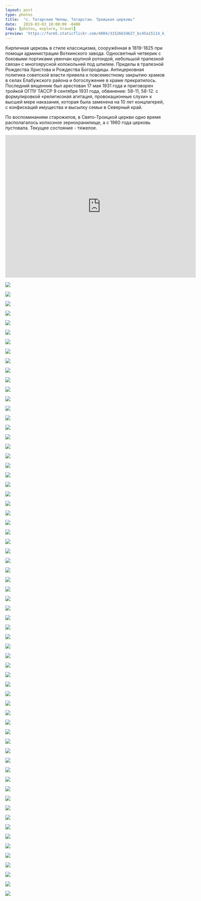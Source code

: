 ```yaml
---
layout: post
type: photos
title:  "с. Татарские Челны, Татарстан. Троицкая церковь"
date:   2019-03-03 10:00:00 -0400
tags: [photos, explore, travel]
preview: 'https://farm5.staticflickr.com/4804/31526634627_bc45a15114_k_d.jpg'
---
```


Кирпичная церковь в стиле классицизма, сооружённая в 1819-1825 при помощи администрации Воткинского завода. Односветный четверик с боковыми портиками увенчан крупной ротондой, небольшой трапезной связан с многоярусной колокольней под шпилем. Приделы в трапезной Рождества Христова и Рождества Богородицы. Антицерковная политика советской власти привела к повсеместному закрытию храмов в селах Елабужского района и богослужение в храме прекратилось. Последний вященник был арестован 17 мая 1931 года и приговорен тройкой ОГПУ ТАССР 9 сентября 1931 года, обвинение: 58-11, 58-12. с формулировкой «религиозная агитация, провокационные слухи» к высшей мере наказания, которая была заменена на 10 лет концлагерей, с конфискаций имущества и высылку семьи в Северный край.

По воспоминаниям старожилов, в Свято-Троицкой церкви одно время располагалось колхозное зернохранилище, а с 1960 года церковь пустовала. Текущее состояние - тяжелое.

<iframe src="https://www.google.com/maps/embed?pb=!1m14!1m12!1m3!1d1435.6483822617909!2d52.220124386560435!3d55.85825372645982!2m3!1f0!2f0!3f0!3m2!1i1024!2i768!4f13.1!5e1!3m2!1sru!2sca!4v1551647800756" width="600" height="450" frameborder="0" style="border:0" allowfullscreen="" loading="lazy" class="post-map"></iframe>

![](https://farm8.staticflickr.com/7877/44649555400_52539cfd39_k.jpg)

![](https://farm5.staticflickr.com/4873/46466454741_2b4b5a282c_k.jpg)

![](https://farm8.staticflickr.com/7862/44649556290_364cf42b9a_k.jpg)

![](https://farm5.staticflickr.com/4899/31526629987_a959e200b3_k.jpg)

![](https://farm5.staticflickr.com/4878/44649557740_91c6d4099c_k.jpg)

![](https://farm5.staticflickr.com/4841/44649558830_28ff2c12c2_k.jpg)

![](https://farm8.staticflickr.com/7883/44649559510_201777dde6_k.jpg)

![](https://farm5.staticflickr.com/4804/31526634627_bc45a15114_k.jpg)

![](https://farm8.staticflickr.com/7803/31526635987_a4b8d403e6_k.jpg)

![](https://farm5.staticflickr.com/4836/44649561250_b061c0525b_k.jpg)

![](https://farm8.staticflickr.com/7871/44649562060_6e0578ac11_k.jpg)

![](https://farm8.staticflickr.com/7829/44649563390_d6a6a9fb31_k.jpg)

![](https://farm5.staticflickr.com/4889/44649565430_10b86ef772_k.jpg)

![](https://farm5.staticflickr.com/4869/44649567140_c07e3fd2f9_k.jpg)

![](https://farm8.staticflickr.com/7887/44649568790_aac6c2bbe5_k.jpg)

![](https://farm5.staticflickr.com/4831/44649570270_b234689dd5_k.jpg)

![](https://farm8.staticflickr.com/7815/44649571540_64737ba630_k.jpg)

![](https://farm8.staticflickr.com/7872/44649572770_547d28a3eb_k.jpg)

![](https://farm8.staticflickr.com/7810/44649574410_6d98db17de_k.jpg)

![](https://farm8.staticflickr.com/7891/44649551990_7de062c45d_k.jpg)

![](https://farm8.staticflickr.com/7900/44649575580_cb2bee1c05_k.jpg)

![](https://farm8.staticflickr.com/7806/44649577080_ea3e451128_k.jpg)

![](https://farm5.staticflickr.com/4873/46466473661_eb67ffd5fe_k.jpg)

![](https://farm5.staticflickr.com/4902/46466475021_6de01ff896_k.jpg)

![](https://farm5.staticflickr.com/4885/45553595245_36f09a9658_k.jpg)

![](https://farm8.staticflickr.com/7896/46466477751_2a93b62f88_k.jpg)

![](https://farm5.staticflickr.com/4872/45553596725_48b5767024_k.jpg)

![](https://farm8.staticflickr.com/7824/45553597995_73efc3c19f_k.jpg)

![](https://farm5.staticflickr.com/4895/46466481581_c6aa840ac4_k.jpg)

![](https://farm5.staticflickr.com/4860/45553599855_aec79981f0_k.jpg)

![](https://farm5.staticflickr.com/4909/46466483941_19b88145a5_k.jpg)

![](https://farm5.staticflickr.com/4825/46466485051_9719525e2b_k.jpg)

![](https://farm8.staticflickr.com/7831/45553602955_26ce6809c2_k.jpg)

![](https://farm8.staticflickr.com/7885/45743033794_eca00afae9_k.jpg)

![](https://farm5.staticflickr.com/4899/44649590920_39296bd283_k.jpg)

![](https://farm8.staticflickr.com/7916/45743035914_75399bb0cd_k.jpg)

![](https://farm5.staticflickr.com/4829/44649592550_055a2c6bc5_k.jpg)

![](https://farm5.staticflickr.com/4902/44649592960_8a7063fd32_k.jpg)

![](https://farm5.staticflickr.com/4820/45743038314_ff7c368b7f_k.jpg)

![](https://farm5.staticflickr.com/4879/44649594250_6f6ab97a27_k.jpg)

![](https://farm8.staticflickr.com/7858/45743039354_53d6d0a77e_k.jpg)

![](https://farm8.staticflickr.com/7869/44649595090_ab7030c525_k.jpg)

![](https://farm5.staticflickr.com/4868/44649595760_a28c2155de_k.jpg)

![](https://farm8.staticflickr.com/7819/45743040554_4e6e7eb5d3_k.jpg)

![](https://farm5.staticflickr.com/4850/45743041084_aac555f4a1_k.jpg)

![](https://farm8.staticflickr.com/7915/44649596990_1e87cf65e8_k.jpg)

![](https://farm8.staticflickr.com/7866/45743042024_290854a5d3_k.jpg)

![](https://farm5.staticflickr.com/4831/44649598350_0712657fdd_k.jpg)

![](https://farm5.staticflickr.com/4886/44649598710_3e141c373a_k.jpg)

![](https://farm5.staticflickr.com/4827/44649599220_bdbb38ef20_k.jpg)

![](https://farm8.staticflickr.com/7911/45553605015_f65bfd3638_k.jpg)

![](https://farm8.staticflickr.com/7896/32593853688_278135be99_k.jpg)

![](https://farm8.staticflickr.com/7810/45553605625_daaa132000_k.jpg)

![](https://farm8.staticflickr.com/7907/32593854548_306e47a811_k.jpg)

![](https://farm8.staticflickr.com/7830/44649602620_5a76601f43_k.jpg)

![](https://farm8.staticflickr.com/7891/46466453841_02828bc3a8_k.jpg)

![](https://farm5.staticflickr.com/4812/44649555040_bbde9770d0_k.jpg)

![](https://farm8.staticflickr.com/7834/46466453261_e55118cb54_k.jpg)

![](https://farm8.staticflickr.com/7832/44649554380_3f0a574c53_k.jpg)

![](https://farm8.staticflickr.com/7809/46466452541_80547181dc_k.jpg)

![](https://farm8.staticflickr.com/7867/44649553760_40dd1268d5_k.jpg)

![](https://farm5.staticflickr.com/4821/46466451791_95dad06b9b_k.jpg)

![](https://farm5.staticflickr.com/4854/44649552950_189a70ca5d_k.jpg)

![](https://farm8.staticflickr.com/7802/46466451121_e64642ebe2_k.jpg)

![](https://farm5.staticflickr.com/4879/46466450091_29cfcc4ba8_k.jpg)
